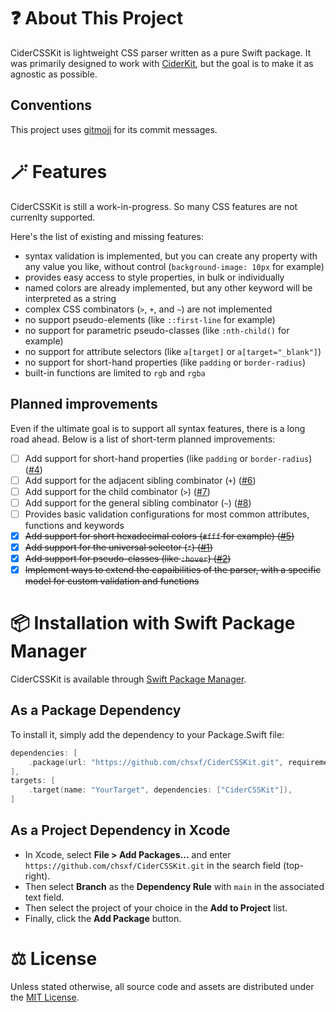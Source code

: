 # ❓ About This Project

CiderCSSKit is lightweight CSS parser written as a pure Swift package.
It was primarily designed to work with [CiderKit](https://github.com/chsxf/CiderKit), but the goal is to make it as agnostic as possible.

## Conventions

This project uses [gitmoji](https://gitmoji.dev) for its commit messages.

# 🪄 Features

CiderCSSKit is still a work-in-progress. So many CSS features are not currenlty supported.

Here's the list of existing and missing features:

- syntax validation is implemented, but you can create any property with any value you like, without control (`background-image: 10px` for example)
- provides easy access to style properties, in bulk or individually
- named colors are already implemented, but any other keyword will be interpreted as a string
- complex CSS combinators (`>`, `+`, and `~`) are not implemented
- no support pseudo-elements (like `::first-line` for example)
- no support for parametric pseudo-classes (like `:nth-child()` for example)
- no support for attribute selectors (like `a[target]` or `a[target="_blank"]`)
- no support for short-hand properties (like `padding` or `border-radius`)
- built-in functions are limited to `rgb` and `rgba`

## Planned improvements

Even if the ultimate goal is to support all syntax features, there is a long road ahead. Below is a list of short-term planned improvements:

- [ ] Add support for short-hand properties (like `padding` or `border-radius`) ([#4](https://github.com/chsxf/CiderCSSKit/issues/4))
- [ ] Add support for the adjacent sibling combinator (`+`) ([#6](https://github.com/chsxf/CiderCSSKit/issues/6))
- [ ] Add support for the child combinator (`>`) ([#7](https://github.com/chsxf/CiderCSSKit/issues/7))
- [ ] Add support for the general sibling combinator (`~`) ([#8](https://github.com/chsxf/CiderCSSKit/issues/8))
- [ ] Provides basic validation configurations for most common attributes, functions and keywords
- [X] ~~Add support for short hexadecimal colors (`#fff` for example) ([#5](https://github.com/chsxf/CiderCSSKit/issues/5))~~
- [X] ~~Add support for the universal selector (`*`) ([#1](https://github.com/chsxf/CiderCSSKit/issues/1))~~
- [X] ~~Add support for pseudo-classes (like `:hover`) ([#2](https://github.com/chsxf/CiderCSSKit/issues/2))~~
- [X] ~~Implement ways to extend the capaibilities of the parser, with a specific model for custom validation and functions~~

# 📦 Installation with Swift Package Manager

CiderCSSKit is available through [Swift Package Manager](https://github.com/apple/swift-package-manager).

## As a Package Dependency

To install it, simply add the dependency to your Package.Swift file:

```swift
dependencies: [
    .package(url: "https://github.com/chsxf/CiderCSSKit.git", requirement: .branch("main")),
],
targets: [
    .target(name: "YourTarget", dependencies: ["CiderCSSKit"]),
]
```

## As a Project Dependency in Xcode

- In Xcode, select **File > Add Packages...** and enter `https://github.com/chsxf/CiderCSSKit.git` in the search field (top-right). 
- Then select **Branch** as the **Dependency Rule** with `main` in the associated text field.
- Then select the project of your choice in the **Add to Project** list.
- Finally, click the **Add Package** button.

# ⚖️ License

Unless stated otherwise, all source code and assets are distributed under the [MIT License](LICENSE).
